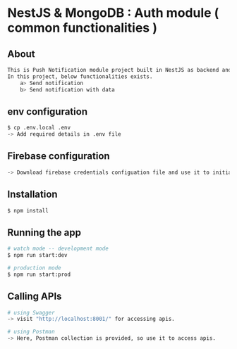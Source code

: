 # NestJS & MongoDB : Auth module ( common functionalities )

## About
```bash
This is Push Notification module project built in NestJS as backend and MongoDB as database.
In this project, below functionalities exists.
    a> Send notification
    b> Send notification with data
```

## env configuration
```bash
$ cp .env.local .env
-> Add required details in .env file
```

## Firebase configuration
```bash
-> Download firebase credentials configuation file and use it to initialize admin.

```

## Installation
```bash
$ npm install
```

## Running the app

```bash
# watch mode -- development mode
$ npm run start:dev

# production mode
$ npm run start:prod
```

## Calling APIs

```bash
# using Swagger
-> visit "http://localhost:8001/" for accessing apis.

# using Postman
-> Here, Postman collection is provided, so use it to access apis.
```
